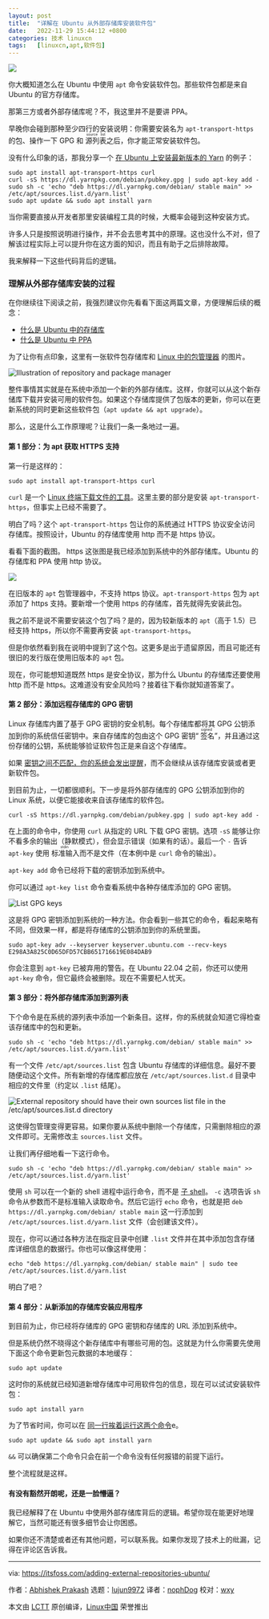 ```yaml
---
layout: post
title:	"详解在 Ubuntu 从外部存储库安装软件包"
date:	2022-11-29 15:44:12 +0800 
categories:	技术 linuxcn 
tags:	[linuxcn,apt,软件包]
---
```



![](/Asserts/Images/album/202211/29/154339id0xb2exw0c8y222.jpg)


你大概知道怎么在 Ubuntu 中使用 `apt` 命令安装软件包。那些软件包都是来自 Ubuntu 的官方存储库。


那第三方或者外部存储库呢？不，我这里并不是要讲 PPA。


早晚你会碰到那种至少四行的安装说明：你需要安装名为 `apt-transport-https` 的包、操作一下 GPG 和 <ruby> 源列表 <rt>  source list </rt></ruby> 之后，你才能正常安装软件包。


没有什么印象的话，那我分享一个 [在 Ubuntu 上安装最新版本的 Yarn](https://itsfoss.com/install-yarn-ubuntu/) 的例子：



```
sudo apt install apt-transport-https curl
curl -sS https://dl.yarnpkg.com/debian/pubkey.gpg | sudo apt-key add -
sudo sh -c 'echo "deb https://dl.yarnpkg.com/debian/ stable main" >> /etc/apt/sources.list.d/yarn.list'
sudo apt update && sudo apt install yarn

```

当你需要直接从开发者那里安装编程工具的时候，大概率会碰到这种安装方式。


许多人只是按照说明进行操作，并不会去思考其中的原理。这也没什么不对，但了解该过程实际上可以提升你在这方面的知识，而且有助于之后排除故障。


我来解释一下这些代码背后的逻辑。


### 理解从外部存储库安装的过程


在你继续往下阅读之前，我强烈建议你先看看下面这两篇文章，方便理解后续的概念：


* [什么是 Ubuntu 中的存储库](https://itsfoss.com/ubuntu-repositories/)
* [什么是 Ubuntu 中 PPA](https://itsfoss.com/ppa-guide/#comments)


为了让你有点印象，这里有一张软件包存储库和 [Linux 中的包管理器](https://itsfoss.com/package-manager/) 的图片。


![Illustration of repository and package manager](/Asserts/Images/album/202211/29/154413e3wlpwy0wkaz3jqp.png)


整件事情其实就是在系统中添加一个新的外部存储库。这样，你就可以从这个新存储库下载并安装可用的软件包。如果这个存储库提供了包版本的更新，你可以在更新系统的同时更新这些软件包（`apt update && apt upgrade`）。


那么，这是什么工作原理呢？让我们一条一条地过一遍。


#### 第 1 部分：为 apt 获取 HTTPS 支持


第一行是这样的：



```
sudo apt install apt-transport-https curl

```

`curl` 是一个 [Linux 终端下载文件的工具](https://itsfoss.com/download-files-from-linux-terminal/)。这里主要的部分是安装 `apt-transport-https`，但事实上已经不需要了。


明白了吗？这个 `apt-transport-https` 包让你的系统通过 HTTPS 协议安全访问存储库。按照设计，Ubuntu 的存储库使用 http 而不是 https 协议。


看看下面的截图。 https 这张图是我已经添加到系统中的外部存储库。Ubuntu 的存储库和 PPA 使用 http 协议。


![](/Asserts/Images/album/202211/29/154413xqgfd7mczq72ye99.png)


在旧版本的 `apt` 包管理器中，不支持 https 协议。`apt-transport-https` 包为 `apt` 添加了 https 支持。要新增一个使用 https 的存储库，首先就得先安装此包。


我之前不是说不需要安装这个包了吗？是的，因为较新版本的 `apt`（高于 1.5）已经支持 https，所以你不需要再安装 `apt-transport-https`。


但是你依然看到我在说明中提到了这个包。这更多是出于遗留原因，而且可能还有很旧的发行版在使用旧版本的 `apt` 包。


现在，你可能想知道既然 https 是安全协议，那为什么 Ubuntu 的存储库还要使用 http 而不是 https。这难道没有安全风险吗？接着往下看你就知道答案了。


#### 第 2 部分：添加远程存储库的 GPG 密钥


Linux 存储库内置了基于 GPG 密钥的安全机制。每个存储库都将其 GPG 公钥添加到你的系统信任密钥中。来自存储库的包由这个 GPG 密钥“<ruby> 签名 <rt>  signed </rt></ruby>”，并且通过这份存储的公钥，系统能够验证软件包正是来自这个存储库。


如果 [密钥之间不匹配，你的系统会发出提醒](https://itsfoss.com/solve-gpg-error-signatures-verified-ubuntu/)，而不会继续从该存储库安装或者更新软件包。


到目前为止，一切都很顺利。下一步是将外部存储库的 GPG 公钥添加到你的 Linux 系统，以便它能接收来自该存储库的软件包。



```
curl -sS https://dl.yarnpkg.com/debian/pubkey.gpg | sudo apt-key add -

```

在上面的命令中，你使用 `curl` 从指定的 URL 下载 GPG 密钥。选项 `-sS` 能够让你不看多余的输出（静默模式），但会显示错误（如果有的话）。最后一个 `-` 告诉 `apt-key` 使用<ruby> 标准输入 <rt>  stdin </rt></ruby>而不是文件（在本例中是 `curl` 命令的输出）。


`apt-key add` 命令已经将下载的密钥添加到系统中。


你可以通过 `apt-key list` 命令查看系统中各种存储库添加的 GPG 密钥。


![List GPG keys](/Asserts/Images/album/202211/29/154414uxq1blyopshq0qbx.png)


这是将 GPG 密钥添加到系统的一种方法。你会看到一些其它的命令，看起来略有不同，但效果一样，都是将存储库的公钥添加到你的系统里面。



```
sudo apt-key adv --keyserver keyserver.ubuntu.com --recv-keys E298A3A825C0D65DFD57CBB651716619E084DAB9

```

你会注意到 `apt-key` 已被弃用的警告。在 Ubuntu 22.04 之前，你还可以使用 `apt-key` 命令，但它最终会被删除。现在不需要杞人忧天。


#### 第 3 部分：将外部存储库添加到源列表


下个命令是在系统的源列表中添加一个新条目。这样，你的系统就会知道它得检查该存储库中的包和更新。



```
sudo sh -c 'echo "deb https://dl.yarnpkg.com/debian/ stable main" >> /etc/apt/sources.list.d/yarn.list'

```

有一个文件 `/etc/apt/sources.list` 包含 Ubuntu 存储库的详细信息。最好不要随便动这个文件。所有新增的存储库都应放在 `/etc/apt/sources.list.d` 目录中相应的文件里（约定以 `.list` 结尾）。


![External repository should have their own sources list file in the /etc/apt/sources.list.d directory](/Asserts/Images/album/202211/29/154414noxzxn96xcna8mdu.png)


这使得包管理变得更容易。如果你要从系统中删除一个存储库，只需删除相应的源文件即可。无需修改主 `sources.list` 文件。


让我们再仔细地看一下这行命令。



```
sudo sh -c 'echo "deb https://dl.yarnpkg.com/debian/ stable main" >> /etc/apt/sources.list.d/yarn.list'

```

使用 `sh` 可以在一个新的 shell 进程中运行命令，而不是 [子 shel​​l](https://linuxhandbook.com/subshell/)。 `-c` 选项告诉 `sh` 命令从参数而不是标准输入读取命令。然后它运行 `echo` 命令，也就是把 `deb https://dl.yarnpkg.com/debian/ stable main` 这一行添加到 `/etc/apt/sources.list.d/yarn.list` 文件（会创建该文件）。


现在，你可以通过各种方法在指定目录中创建 `.list` 文件并在其中添加包含存储库详细信息的数据行。你也可以像这样使用：



```
echo "deb https://dl.yarnpkg.com/debian/ stable main" | sudo tee /etc/apt/sources.list.d/yarn.list

```

明白了吧？


#### 第 4 部分：从新添加的存储库安装应用程序


到目前为止，你已经将存储库的 GPG 密钥和存储库的 URL 添加到系统中。


但是系统仍然不晓得这个新存储库中有哪些可用的包。这就是为什么你需要先使用下面这个命令更新包元数据的本地缓存：



```
sudo apt update

```

这时你的系统就已经知道新增存储库中可用软件包的信息，现在可以试试安装软件包：



```
sudo apt install yarn

```

为了节省时间，你可以在 [同一行挨着运行这两个命令](https://itsfoss.com/run-multiple-commands-linux/)e。



```
sudo apt update && sudo apt install yarn

```

`&&` 可以确保第二个命令只会在前一个命令没有任何报错的前提下运行。


整个流程就是这样。


#### 有没有豁然开朗呢，还是一脸懵逼？


我已经解释了在 Ubuntu 中使用外部存储库背后的逻辑。希望你现在能更好地理解它，当然可能还有很多细节会让你困惑。


如果你还不清楚或者还有其他问题，可以联系我。如果你发现了技术上的纰漏，记得在评论区告诉我。




---


via: <https://itsfoss.com/adding-external-repositories-ubuntu/>


作者：[Abhishek Prakash](https://itsfoss.com/author/abhishek/) 选题：[lujun9972](https://github.com/lujun9972) 译者：[nophDog](https://github.com/nophDog) 校对：[wxy](https://github.com/wxy)


本文由 [LCTT](https://github.com/LCTT/TranslateProject) 原创编译，[Linux中国](https://linux.cn/) 荣誉推出
